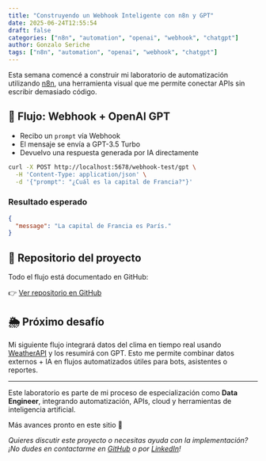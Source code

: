 ```yaml
---
title: "Construyendo un Webhook Inteligente con n8n y GPT"
date: 2025-06-24T12:55:54
draft: false
categories: ["n8n", "automation", "openai", "webhook", "chatgpt"]
author: Gonzalo Seriche
tags: ["n8n", "automation", "openai", "webhook", "chatgpt"]
---
```


Esta semana comencé a construir mi laboratorio de automatización utilizando [n8n](https://n8n.io), una herramienta visual que me permite conectar APIs sin escribir demasiado código.

## 🧩 Flujo: Webhook + OpenAI GPT

- Recibo un `prompt` vía Webhook
- El mensaje se envía a GPT-3.5 Turbo
- Devuelvo una respuesta generada por IA directamente

```bash
curl -X POST http://localhost:5678/webhook-test/gpt \
  -H 'Content-Type: application/json' \
  -d '{"prompt": "¿Cuál es la capital de Francia?"}'
```

### Resultado esperado

```json
{
  "message": "La capital de Francia es París."
}
```

## 📂 Repositorio del proyecto

Todo el flujo está documentado en GitHub:

👉 [Ver repositorio en GitHub](https://github.com/gseriche/n8n-automation-lab)

## 🌦 Próximo desafío

Mi siguiente flujo integrará datos del clima en tiempo real usando [WeatherAPI](https://www.weatherapi.com/) y los resumirá con GPT. Esto me permite combinar datos externos + IA en flujos automatizados útiles para bots, asistentes o reportes.

---

Este laboratorio es parte de mi proceso de especialización como **Data Engineer**, integrando automatización, APIs, cloud y herramientas de inteligencia artificial.

Más avances pronto en este sitio 🚀

*Quieres discutir este proyecto o necesitas ayuda con la implementación? ¡No dudes en contactarme en [GitHub](https://github.com/gseriche) o por [LinkedIn](https://www.linkedin.com/in/gonzaloserichevega)!*
